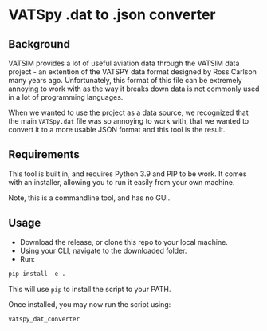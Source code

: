 # VATSpy .dat to .json converter

## Background
VATSIM provides a lot of useful aviation data through the VATSIM data project - an extention of the VATSPY data format designed by Ross Carlson many years ago. 
Unfortunately, this format of this file can be extremely annoying to work with as the way it breaks down data is not commonly used in a lot of programming languages.

When we wanted to use the project as a data source, we recognized that the main `VATSpy.dat` file was so annoying to work with, that we wanted to convert it to a more usable JSON format and this tool is the result.

## Requirements
This tool is built in, and requires Python 3.9 and PIP to be work. It comes with an installer, allowing you to run it easily from your own machine.

Note, this is a commandline tool, and has no GUI.

## Usage
* Download the release, or clone this repo to your local machine.
* Using your CLI, navigate to the downloaded folder.
* Run:
```python
pip install -e .
```

This will use `pip` to install the script to your PATH.

Once installed, you may now run the script using:
```bash
vatspy_dat_converter
```


